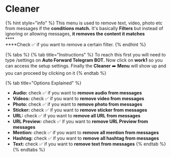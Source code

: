 # Cleaner

{% hint style="info" %}
This menu is used to remove text, video, photo etc from messages if the **conditions match.** It's basically **Filters** but instead of ignoring or allowing messages, **it removes the content it matches**\
****\
****Check ✅ if you want to remove a certain filter.
{% endhint %}

{% tabs %}
{% tab title="Instructions" %}
To reach this first you will need to type /settings on **Auto Forward Telegram BOT.** Now click on **work1** so you can access the setup settings. Finally the **Cleaner** ➡️ **Menu** will show up and you can proceed by clicking on it
{% endtab %}

{% tab title="Options Explained" %}
* **Audio:** check ✅ if you want to **remove audio from messages**
* **Videos:** check ✅ if you want to **remove video from messages**
* **Photo:** check ✅ if you want to **remove photo from messages**
* **Sticker:** check ✅ if you want to **remove sticker from messages**
* **URL:** check ✅ if you want to **remove all URL from messages**
* **URL Preview:** check ✅ if you want to **remove URL Preview from messages**
* **Mention:** check ✅ if you want to **remove all mention from messages**
* **Hashtag:** check ✅ if you want to **remove all hashtag from messages**
* **Text:** check ✅ if you want to **remove text from messages**
{% endtab %}
{% endtabs %}
